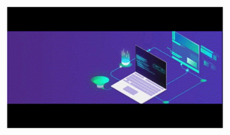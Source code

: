 <img src="https://github.com/MasonDoherty/MasonDoherty/blob/main/241765440-80728820-e06b-4f96-9c9e-9df46f0cc0a5.gif" width="600">
<br><br>



<!--
**MasonDoherty/MasonDoherty** is a ✨ _special_ ✨ repository because its `README.md` (this file) appears on your GitHub profile.

Here are some ideas to get you started:

- 🔭 I’m currently working on ...
- 🌱 I’m currently learning ...
- 👯 I’m looking to collaborate on ...
- 🤔 I’m looking for help with ...
- 💬 Ask me about ...
- 📫 How to reach me: ...
- 😄 Pronouns: ...
- ⚡ Fun fact: ...
-->
